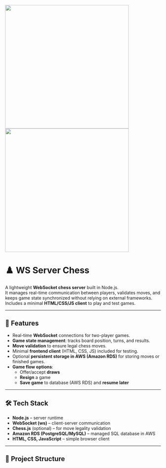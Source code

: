 
<p float="left">
  <img src="https://github.com/user-attachments/assets/f8e79fd4-cca4-45b8-a034-d27bf2c49f90" width="400" />
  <img src="https://github.com/user-attachments/assets/20eb5523-7b62-41a2-ba31-432f656e50b3" width="400" />
</p>



# ♟️ WS Server Chess

A lightweight **WebSocket chess server** built in Node.js.  
It manages real-time communication between players, validates moves, and keeps game state synchronized without relying on external frameworks.  
Includes a minimal **HTML/CSS/JS client** to play and test games.

---

## 🚀 Features
- Real-time **WebSocket** connections for two-player games.  
- **Game state management**: tracks board position, turns, and results.  
- **Move validation** to ensure legal chess moves.  
- Minimal **frontend client** (HTML, CSS, JS) included for testing.  
- Optional **persistent storage in AWS (Amazon RDS)** for storing moves or finished games.
- **Game flow options**:
  - Offer/accept **draws**  
  - **Resign** a game  
  - **Save game** to database (AWS RDS) and **resume later**  

---

## 🛠️ Tech Stack
- **Node.js** – server runtime  
- **WebSocket (ws)** – client-server communication  
- **Chess.js** (optional) – for move legality validation  
- **Amazon RDS (PostgreSQL/MySQL)** – managed SQL database in AWS  
- **HTML, CSS, JavaScript** – simple browser client  

---

## 📂 Project Structure
